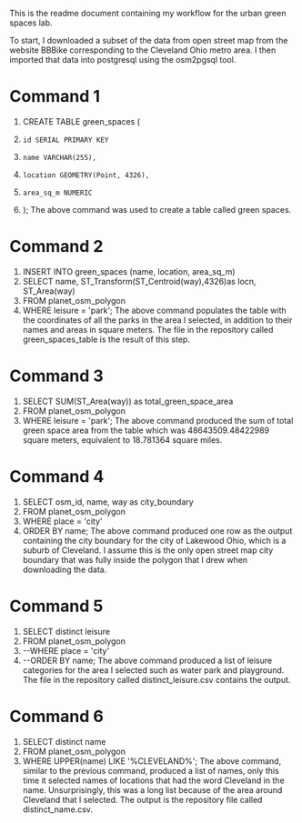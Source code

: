 This is the readme document containing my workflow for the urban green spaces lab.

To start, I downloaded a subset of the data from open street map from the website BBBike corresponding to the Cleveland Ohio metro area. I then imported that data into postgresql using the osm2pgsql tool.

# Command 1
1. CREATE TABLE green_spaces (
2.     id SERIAL PRIMARY KEY
3.     name VARCHAR(255),
4.     location GEOMETRY(Point, 4326),
5.     area_sq_m NUMERIC
6. );
The above command was used to create a table called green spaces.

# Command 2
1. INSERT INTO green_spaces (name, location, area_sq_m)
2. SELECT name, ST_Transform(ST_Centroid(way),4326)as Iocn, ST_Area(way)
3. FROM planet_osm_polygon
4. WHERE leisure = 'park';
The above command populates the table with the coordinates of all the parks in the area I selected, in addition to their names and areas in square meters. The file in the repository called green_spaces_table is the result of this step.

# Command 3
1. SELECT SUM(ST_Area(way)) as total_green_space_area
2. FROM planet_osm_polygon
3. WHERE leisure = 'park';
The above command produced the sum of total green space area from the table which was 48643509.48422989 square meters, equivalent to 18.781364 square miles.

# Command 4
1. SELECT osm_id, name, way as city_boundary
2. FROM planet_osm_polygon
3. WHERE place = 'city'
4. ORDER BY name;
The above command produced one row as the output containing the city boundary for the city of Lakewood Ohio, which is a suburb of Cleveland. I assume this is the only open street map city boundary that was fully inside the polygon that I drew when downloading the data.

# Command 5
1. SELECT distinct leisure
2. FROM planet_osm_polygon
3. --WHERE place = 'city'
4. --ORDER BY name;
The above command produced a list of leisure categories for the area I selected such as water park and playground. The file in the repository called distinct_leisure.csv contains the output.

# Command 6
1. SELECT distinct name
2. FROM planet_osm_polygon
3. WHERE UPPER(name) LIKE '%CLEVELAND%';
The above command, similar to the previous command, produced a list of names, only this time it selected names of locations that had the word Cleveland in the name. Unsurprisingly, this was a long list because of the area around Cleveland that I selected. The output is the repository file called distinct_name.csv.